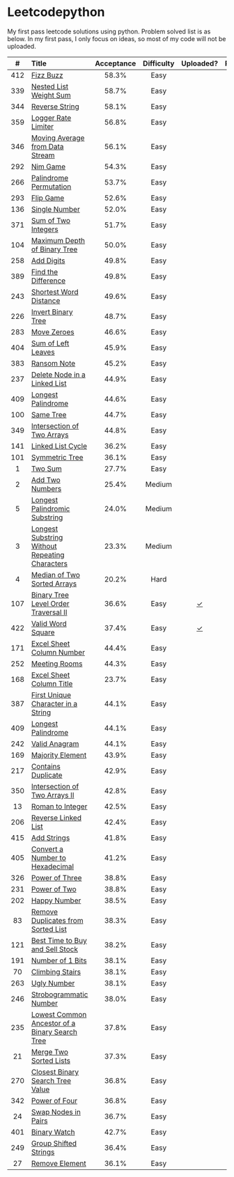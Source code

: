 # Leetcodepython
My first pass leetcode solutions using python. Problem solved list is as below. In my first pass, I only focus on ideas, so most of
my code will not be uploaded.

| # | Title | Acceptance | Difficulty | Uploaded? | Reference? |
| :---: | :----------------- | :-----: | :-----: | :----: | :----: |
| 412 | [Fizz Buzz](https://leetcode.com/problems/fizz-buzz) |58.3%|Easy|||
| 339 | [Nested List Weight Sum](http://www.cnblogs.com/grandyang/p/5340305.html) |58.7%|Easy||[✓](http://www.cnblogs.com/grandyang/p/5340305.html)|
| 344 | [Reverse String](https://leetcode.com/problems/reverse-string) |58.1%|Easy|||
| 359 | [Logger Rate Limiter](http://fernisoites.blogspot.com/2016/07/359-logger-rate-limiter.html) |56.8%|Easy||[✓](http://fernisoites.blogspot.com/2016/07/359-logger-rate-limiter.html)|
| 346 | [Moving Average from Data Stream](http://www.jianshu.com/p/5eb76b89990b) |56.1%|Easy||[✓](http://www.jianshu.com/p/5eb76b89990b)|
| 292 | [Nim Game](https://leetcode.com/problems/nim-game) |54.3%|Easy||[✓](http://www.jianshu.com/p/5eb76b89990b)|
| 266 | [Palindrome Permutation](https://segmentfault.com/a/1190000003790181) | 53.7% | Easy | | [✓](https://segmentfault.com/a/1190000003790181) |
| 293 | [Flip Game](http://www.cnblogs.com/yrbbest/p/5042265.html) | 52.6% | Easy | | [✓](http://www.cnblogs.com/yrbbest/p/5042265.html) |
| 136 | [Single Number](https://leetcode.com/problems/single-number) | 52.0% | Easy | | |
| 371 | [Sum of Two Integers](https://leetcode.com/problems/sum-of-two-integers) | 51.7% | Easy | | |
| 104 | [Maximum Depth of Binary Tree](https://leetcode.com/problems/maximum-depth-of-binary-tree) | 50.0% | Easy | | |
| 258 | [Add Digits](https://leetcode.com/problems/add-digits) | 49.8% | Easy | | [✓](http://blog.csdn.net/coder_orz/article/details/51378231) |
| 389 | [Find the Difference](https://leetcode.com/problems/find-the-difference) | 49.8% | Easy | | |
| 243 | [Shortest Word Distance](https://tonycao.gitbooks.io/leetcode-locked/content/LeetCode%20Locked/c1.4.html) | 49.6% | Easy | | [✓](https://tonycao.gitbooks.io/leetcode-locked/content/LeetCode%20Locked/c1.4.html) |
| 226 | [Invert Binary Tree](https://leetcode.com/problems/invert-binary-tree) | 48.7% | Easy | | |
| 283 | [Move Zeroes](https://leetcode.com/problems/move-zeroes) | 46.6% | Easy | | |
| 404 | [Sum of Left Leaves](https://leetcode.com/problems/sum-of-left-leaves) | 45.9% | Easy | | |
| 383 | [Ransom Note](https://leetcode.com/problems/ransom-note) | 45.2% | Easy | | |
| 237 | [Delete Node in a Linked List](https://leetcode.com/problems/delete-node-in-a-linked-list) | 44.9% | Easy | | |
| 409 | [Longest Palindrome](https://leetcode.com/problems/longest-palindrome) | 44.6% | Easy | | |
| 100 | [Same Tree](https://leetcode.com/problems/same-tree) | 44.7% | Easy | | |
| 349 | [Intersection of Two Arrays](https://leetcode.com/problems/intersection-of-two-arrays) | 44.8% | Easy | | |
| 141 | [Linked List Cycle](https://leetcode.com/problems/linked-list-cycle) | 36.2% | Easy | | |
| 101 | [Symmetric Tree](https://leetcode.com/problems/symmetric-tree) | 36.1% | Easy | | |
| 1 | [Two Sum](https://leetcode.com/problems/two-sum) | 27.7% | Easy | | |
| 2 | [Add Two Numbers](https://leetcode.com/problems/add-two-numbers) | 25.4% | Medium | | |
| 5 | [Longest Palindromic Substring](https://leetcode.com/problems/longest-palindromic-substring) | 24.0% | Medium | | |
| 3 | [Longest Substring Without Repeating Characters](https://leetcode.com/problems/longest-substring-without-repeating-characters) | 23.3% | Medium | | |
| 4 | [Median of Two Sorted Arrays](https://leetcode.com/problems/median-of-two-sorted-arrays) | 20.2% | Hard | | |
| 107 | [Binary Tree Level Order Traversal II](https://leetcode.com/problems/binary-tree-level-order-traversal-ii) | 36.6% | Easy | [✓](https://github.com/banben/Leetcodepython/blob/master/Solutions/107.py) | |
| 422 | [Valid Word Square](http://bookshadow.com/weblog/2016/10/16/leetcode-valid-word-square/) | 37.4% | Easy | [✓](https://github.com/banben/Leetcodepython/blob/master/Solutions/422.py) | [✓](http://bookshadow.com/weblog/2016/10/16/leetcode-valid-word-square/) |
| 171 | [Excel Sheet Column Number](https://leetcode.com/problems/excel-sheet-column-number) | 44.4% | Easy | | |
| 252 | [Meeting Rooms](http://www.guoting.org/leetcode/leetcode-252-meeting-rooms/) | 44.3% | Easy | | [✓](http://www.guoting.org/leetcode/leetcode-252-meeting-rooms/) |
| 168 | [Excel Sheet Column Title](https://leetcode.com/problems/excel-sheet-column-title) | 23.7% | Easy | | |
| 387 | [First Unique Character in a String](https://leetcode.com/problems/first-unique-character-in-a-string) | 44.1% | Easy | | |
| 409 | [Longest Palindrome](https://leetcode.com/problems/longest-palindrome) | 44.1% | Easy | | |
| 242 | [Valid Anagram](https://leetcode.com/problems/valid-anagram) | 44.1% | Easy | | |
| 169 | [Majority Element](https://leetcode.com/problems/majority-element) | 43.9% | Easy | | |
| 217 | [Contains Duplicate](https://leetcode.com/problems/contains-duplicate) | 42.9% | Easy | | |
| 350 | [Intersection of Two Arrays II](https://leetcode.com/problems/intersection-of-two-arrays-ii) | 42.8% | Easy | | |
| 13 | [Roman to Integer](https://leetcode.com/problems/roman-to-integer) | 42.5% | Easy | | |
| 206 | [Reverse Linked List](https://leetcode.com/problems/reverse-linked-list) | 42.4% | Easy | | |
| 415 | [Add Strings](https://leetcode.com/problems/add-strings) | 41.8% | Easy | | |
| 405 | [Convert a Number to Hexadecimal](https://leetcode.com/problems/convert-a-number-to-hexadecimal) | 41.2% | Easy | | |
| 326 | [Power of Three](https://leetcode.com/problems/power-of-three) | 38.8% | Easy | | |
| 231 | [Power of Two](https://leetcode.com/problems/power-of-two) | 38.8% | Easy | | |
| 202 | [Happy Number](https://leetcode.com/problems/happy-number) | 38.5% | Easy | | |
| 83 | [Remove Duplicates from Sorted List](https://leetcode.com/problems/remove-duplicates-from-sorted-list) | 38.3% | Easy | | |
| 121 | [Best Time to Buy and Sell Stock](https://leetcode.com/problems/best-time-to-buy-and-sell-stock) | 38.2% | Easy | | |
| 191 | [Number of 1 Bits](https://leetcode.com/problems/number-of-1-bits) | 38.1% | Easy | | |
| 70 | [Climbing Stairs](https://leetcode.com/problems/climbing-stairs) | 38.1% | Easy | | |
| 263 | [Ugly Number](https://leetcode.com/problems/ugly-number) | 38.1% | Easy | | |
| 246 | [Strobogrammatic Number](https://kennyzhuang.gitbooks.io/leetcode-lock/content/246_strobogrammatic_number.html) | 38.0% | Easy | | [✓](https://kennyzhuang.gitbooks.io/leetcode-lock/content/246_strobogrammatic_number.html) |
| 235 | [Lowest Common Ancestor of a Binary Search Tree](https://leetcode.com/problems/lowest-common-ancestor-of-a-binary-search-tree) | 37.8% | Easy | | |
| 21 | [Merge Two Sorted Lists](https://leetcode.com/problems/merge-two-sorted-lists) | 37.3% | Easy | | |
| 270 | [Closest Binary Search Tree Value](http://blog.csdn.net/xudli/article/details/48749493) | 36.8% | Easy | |  [✓](http://blog.csdn.net/xudli/article/details/48749493) |
| 342 | [Power of Four](https://leetcode.com/problems/power-of-four) | 36.8% | Easy | | |
| 24 | [Swap Nodes in Pairs](https://leetcode.com/problems/swap-nodes-in-pairs) | 36.7% | Easy | | |
| 401 | [Binary Watch](https://leetcode.com/problems/binary-watch) | 42.7% | Easy | | [✓](https://discuss.leetcode.com/topic/59494/3ms-java-solution-using-backtracking-and-idea-of-permutation-and-combination) |
| 249 | [Group Shifted Strings](http://www.cnblogs.com/grandyang/p/5204770.html) | 36.4% | Easy | | [✓](http://www.cnblogs.com/grandyang/p/5204770.html) |
| 27 | [Remove Element](https://leetcode.com/problems/remove-element) | 36.1% | Easy | | |
